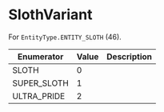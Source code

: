 # SlothVariant

For `EntityType.ENTITY_SLOTH` (46). 

| Enumerator | Value | Description |
| - | - | - |
| SLOTH | 0 |  |
| SUPER_SLOTH | 1 |  |
| ULTRA_PRIDE | 2 |  |
